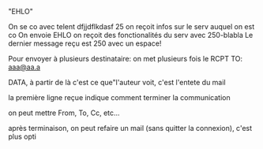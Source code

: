 "EHLO" 


On se co avec telent dfjjdflkdasf 25
on reçoit infos sur le serv auquel on est co
On envoie EHLO
	on reçoit des fonctionalités du serv avec 250-blabla
	Le dernier message reçu est 250 avec un espace!

Pour envoyer à plusieurs destinataire: on met plusieurs fois le RCPT TO: aaa@aa.a

DATA, à partir de là c'est ce que"l'auteur voit, c'est l'entete du mail

la première ligne reçue indique comment terminer la communication

on peut mettre From, To, Cc, etc...

après terminaison, on peut refaire un mail (sans quitter la connexion), c'est plus opti

